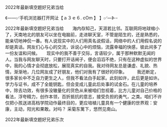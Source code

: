 2022年最新填空题好兄弟当给

《——✅手机浏览器打开网沚【ａ３ｅ６. cOm 】 】✅—》--

2022年最新填空题好兄弟当给　　海内存知己，天涯若比邻。互联网将地球缩小了，天南地北的朋友可以坐在电脑前，走进聊天室，不管是陌生的，还是熟悉的，能亲切地神侃一番。有人说现实中的人们用真名说假话，网络中的人们用假名说的却是真话。网友们心与心的交流，诉说心中的烦恼，流露幸福的快感，彼此间多了一份友谊和问候。　　现实中的我不善于交际，言语较少，属于那种默默无闻的人。当我与网友聊天时，只要打开话闸子，便会滔滔不绝，只有在这种虚拟的世界中，我的心情才会彻底放松，展现真实的自我。我对待网友总是谦虚、礼貌、热情，渐渐地，几位网友成了好朋友，他们对我有了很好的印象。
　　我还断定，很多家长中不乏自力更生之人，但我不看法白手起家。此刻如许，此后更是如许。学力与证书，成不了全能钥匙，但会变成儿童此后处事的试金石。在儿童的培养中，除去功效，有很多没辙量化的货色从来被咱们忽视着，比方儿童对自己价格的看法，浮夸精力，创作本领，百折抵抗的意志，接受负担的勇气，之类。咱们不许仅把小孩送进高档学院动作最终目的，更应培植儿童具有一个健康的世界观：安康，主动，阳光和果敢。对吗？
	采菊东篱下，悠然见南山。





2022年最新填空题好兄弟乐次
